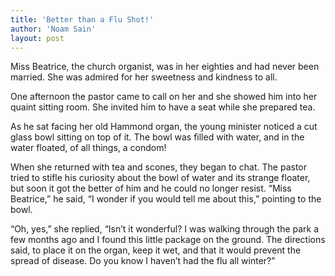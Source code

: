 ```yaml
---
title: 'Better than a Flu Shot!'
author: 'Noam Sain'
layout: post
---
```


Miss Beatrice, the church organist, was in her eighties and had never been married. She was admired for her sweetness and kindness to all.

One afternoon the pastor came to call on her and she showed him into her quaint sitting room. She invited him to have a seat while she prepared tea.

As he sat facing her old Hammond organ, the young minister noticed a cut glass bowl sitting on top of it. The bowl was filled with water, and in the water floated, of all things, a condom!

When she returned with tea and scones, they began to chat. The pastor tried to stifle his curiosity about the bowl of water and its strange floater, but soon it got the better of him and he could no longer resist. “Miss Beatrice,” he said, “I wonder if you would tell me about this,” pointing to the bowl.

“Oh, yes,” she replied, “Isn’t it wonderful? I was walking through the park a few months ago and I found this little package on the ground. The directions said, to place it on the organ, keep it wet, and that it would prevent the spread of disease. Do you know I haven’t had the flu all winter?”
